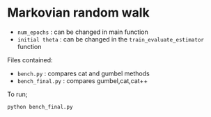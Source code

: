 # Markovian random walk

- `num_epochs` : can be changed in main function
-  `initial theta` : can be changed in the `train_evaluate_estimator` function

Files contained:
- `bench.py` : compares cat and gumbel methods
- `bench_final.py` : compares gumbel,cat,cat++

To run;
```bash
python bench_final.py
```
